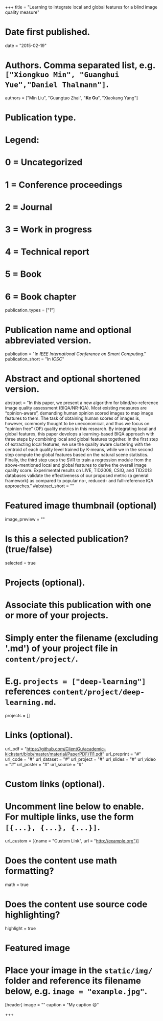 +++
title = "Learning to integrate local and global features for a blind image quality measure"

# Date first published.
date = "2015-02-19"

# Authors. Comma separated list, e.g. `["Xiongkuo Min", "Guanghui Yue","Daniel Thalmann"]`.
authors = ["Min Liu", "Guangtao Zhai", "**Ke Gu**", "Xiaokang Yang"]
# Publication type.
# Legend:
# 0 = Uncategorized
# 1 = Conference proceedings
# 2 = Journal
# 3 = Work in progress
# 4 = Technical report
# 5 = Book
# 6 = Book chapter
publication_types = ["1"]

# Publication name and optional abbreviated version.
publication = "In *IEEE International Conference on Smart Computing*."
publication_short = "In *ICSC*"

# Abstract and optional shortened version.
abstract = "In this paper, we present a new algorithm for blind/no-reference image quality assessment (BIQA/NR-IQA). Most existing measures are “opinion-aware”, demanding human opinion scored images to map image features to them. The task of obtaining human scores of images is, however, commonly thought to be uneconomical, and thus we focus on “opinion free” (OF) quality metrics in this research. By integrating local and global features, this paper develops a learning-based BIQA approach with three steps by combining local and global features together. In the first step of extracting local features, we use the quality aware clustering with the centroid of each quality level trained by K-means, while we in the second step compute the global features based on the natural scene statistics. Finally, the third step uses the SVR to train a regression module from the above-mentioned local and global features to derive the overall image quality score. Experimental results on LIVE, TID2008, CSIQ, and TID2013 databases validate the effectiveness of our proposed metric (a general framework) as compared to popular no-, reduced- and full-reference IQA approaches."
#abstract_short = ""

# Featured image thumbnail (optional)
image_preview = ""

# Is this a selected publication? (true/false)
selected = true

# Projects (optional).
#   Associate this publication with one or more of your projects.
#   Simply enter the filename (excluding '.md') of your project file in `content/project/`.
#   E.g. `projects = ["deep-learning"]` references `content/project/deep-learning.md`.
projects = []

# Links (optional).
url_pdf = "https://github.com/ClientGu/academic-kickstart/blob/master/material/PaperPDF/111.pdf"
url_preprint = "#"
url_code = "#"
url_dataset = "#"
url_project = "#"
url_slides = "#"
url_video = "#"
url_poster = "#"
url_source = "#"

# Custom links (optional).
#   Uncomment line below to enable. For multiple links, use the form `[{...}, {...}, {...}]`.
 url_custom = [{name = "Custom Link", url = "http://example.org"}]

# Does the content use math formatting?
math = true

# Does the content use source code highlighting?
highlight = true

# Featured image
# Place your image in the `static/img/` folder and reference its filename below, e.g. `image = "example.jpg"`.
[header]
image = ""
caption = "My caption 😄"

+++
